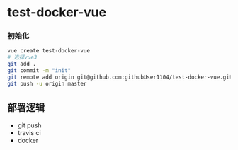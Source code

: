# test-docker-vue

### 初始化
```sh
vue create test-docker-vue
# 选择vue3
git add .
git commit -m "init"
git remote add origin git@github.com:githubUser1104/test-docker-vue.git
git push -u origin master
```

## 部署逻辑
- git push
- travis ci
- docker